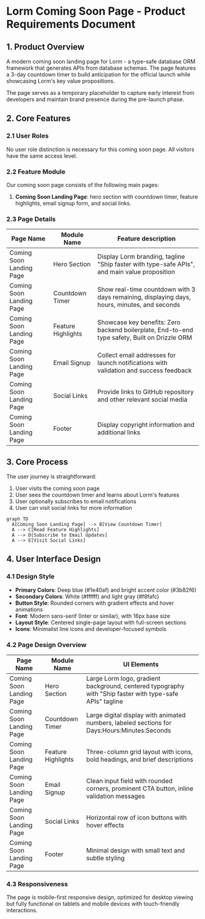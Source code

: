 # Lorm Coming Soon Page - Product Requirements Document

## 1. Product Overview
A modern coming soon landing page for Lorm - a type-safe database ORM framework that generates APIs from database schemas. The page features a 3-day countdown timer to build anticipation for the official launch while showcasing Lorm's key value propositions.

The page serves as a temporary placeholder to capture early interest from developers and maintain brand presence during the pre-launch phase.

## 2. Core Features

### 2.1 User Roles
No user role distinction is necessary for this coming soon page. All visitors have the same access level.

### 2.2 Feature Module
Our coming soon page consists of the following main pages:
1. **Coming Soon Landing Page**: hero section with countdown timer, feature highlights, email signup form, and social links.

### 2.3 Page Details

| Page Name | Module Name | Feature description |
|-----------|-------------|---------------------|
| Coming Soon Landing Page | Hero Section | Display Lorm branding, tagline "Ship faster with type-safe APIs", and main value proposition |
| Coming Soon Landing Page | Countdown Timer | Show real-time countdown with 3 days remaining, displaying days, hours, minutes, and seconds |
| Coming Soon Landing Page | Feature Highlights | Showcase key benefits: Zero backend boilerplate, End-to-end type safety, Built on Drizzle ORM |
| Coming Soon Landing Page | Email Signup | Collect email addresses for launch notifications with validation and success feedback |
| Coming Soon Landing Page | Social Links | Provide links to GitHub repository and other relevant social media |
| Coming Soon Landing Page | Footer | Display copyright information and additional links |

## 3. Core Process
The user journey is straightforward:
1. User visits the coming soon page
2. User sees the countdown timer and learns about Lorm's features
3. User optionally subscribes to email notifications
4. User can visit social links for more information

```mermaid
graph TD
  A[Coming Soon Landing Page] --> B[View Countdown Timer]
  A --> C[Read Feature Highlights]
  A --> D[Subscribe to Email Updates]
  A --> E[Visit Social Links]
```

## 4. User Interface Design

### 4.1 Design Style
- **Primary Colors**: Deep blue (#1e40af) and bright accent color (#3b82f6)
- **Secondary Colors**: White (#ffffff) and light gray (#f8fafc)
- **Button Style**: Rounded corners with gradient effects and hover animations
- **Font**: Modern sans-serif (Inter or similar), with 16px base size
- **Layout Style**: Centered single-page layout with full-screen sections
- **Icons**: Minimalist line icons and developer-focused symbols

### 4.2 Page Design Overview

| Page Name | Module Name | UI Elements |
|-----------|-------------|-------------|
| Coming Soon Landing Page | Hero Section | Large Lorm logo, gradient background, centered typography with "Ship faster with type-safe APIs" tagline |
| Coming Soon Landing Page | Countdown Timer | Large digital display with animated numbers, labeled sections for Days:Hours:Minutes:Seconds |
| Coming Soon Landing Page | Feature Highlights | Three-column grid layout with icons, bold headings, and brief descriptions |
| Coming Soon Landing Page | Email Signup | Clean input field with rounded corners, prominent CTA button, inline validation messages |
| Coming Soon Landing Page | Social Links | Horizontal row of icon buttons with hover effects |
| Coming Soon Landing Page | Footer | Minimal design with small text and subtle styling |

### 4.3 Responsiveness
The page is mobile-first responsive design, optimized for desktop viewing but fully functional on tablets and mobile devices with touch-friendly interactions.